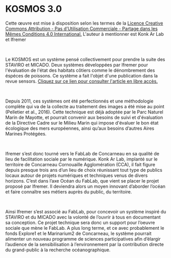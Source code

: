 # KOSMOS 3.0

Cette œuvre est mise à disposition selon les termes de la [Licence Creative Commons Attribution - Pas d’Utilisation Commerciale - Partage dans les Mêmes Conditions 4.0 International.](https://creativecommons.org/licenses/by-nc-sa/4.0/) L'auteur à mentionner est Konk Ar Lab et Ifremer

​

Le KOSMOS est un système pensé collectivement pour prendre la suite des STAVIRO et MICADO. Deux systèmes développées par Ifremer pour l'évaluation de l'état des habitats côtiers comme le dénombrement des éspéces de poissons. Ce système a fait l'objet d'une publication dans la revue sensors. [Cliquez sur ce lien pour consulter l'article en libre accès.](https://www.mdpi.com/1424-8220/21/22/7724)

​

Depuis 2011, ces systèmes ont été perfectionnés et une méthodologie complète qui va de la collecte au traitement des images a été mise au point \(Pelletier et al., 2016\). Cette technique est déjà adoptée par le Parc Naturel Marin de Mayotte, et pourrait convenir aux besoins de suivi et d'évaluation de la Directive Cadre sur le Milieu Marin qui impose d'évaluer le bon état écologique des mers européennes, ainsi qu’aux besoins d’autres Aires Marines Protégées.

​

Ifremer s’est donc tourné vers le FabLab de Concarneau en sa qualité de lieu de facilitation sociale par le numérique. Konk Ar Lab, implanté sur le territoire de Concarneau Cornouaille Agglomération \(CCA\), il fait figure depuis presque trois ans d’un lieu de choix réunissant tout type de publics locaux autour de projets numériques et techniques venus de divers horizons. C’est dans l’axe Océan du FabLab, que vient se placer le projet proposé par Ifremer. Il deviendra alors un moyen innovant d’aborder l’océan et faire connaître ses métiers auprès du public, du territoire.

​

Ainsi Ifremer s’est associé au FabLab, pour concevoir un système inspiré du STAVIRO et du MICADO avec la volonté de l’ouvrir à tous en documentant sa conception. Ce projet technique sera donc un support pour l’oeuvre sociale que mène le FabLab. A plus long terme, et ce avec probablement le fonds Explore1 et le Marinarium2 de Concarneau, le système pourrait alimenter un nouveau programme de sciences participatives afin d’élargir l’audience de la sensibilisation à l’environnement par la contribution directe du grand-public à la recherche océanographique.
